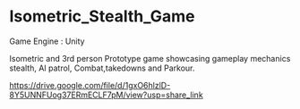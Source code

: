 # Isometric_Stealth_Game
Game Engine : Unity

Isometric and 3rd person Prototype game showcasing gameplay mechanics stealth, AI patrol, Combat,takedowns and Parkour.

https://drive.google.com/file/d/1gxO6hlzlD-8Y5UNNFUog37ERmECLF7pM/view?usp=share_link
